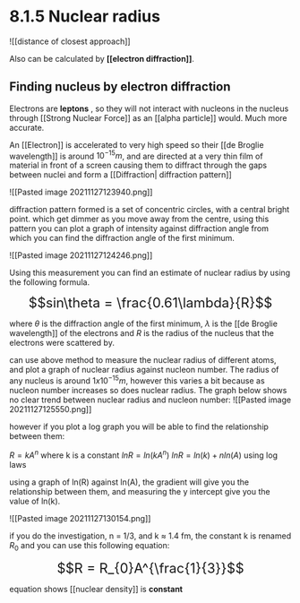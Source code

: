 # 8.1.5 Nuclear radius


![[distance of closest approach]]

Also can be calculated by **[[electron diffraction]]**.


## Finding nucleus by electron diffraction
Electrons are **leptons** , so they will not interact with nucleons in the nucleus through [[Strong Nuclear Force]] as an [[alpha particle]] would. 
Much more accurate.

An [[Electron]] is accelerated to very high speed so their [[de Broglie wavelength]] is around $10^{-15}m$, and are directed at a very thin film of material in front of a screen causing them to diffract through the gaps between nuclei and form a [[Diffraction| diffraction pattern]]

![[Pasted image 20211127123940.png]]

diffraction pattern formed is a set of concentric circles, with a central bright point. which get dimmer as you move away from the centre, using this pattern you can plot a graph of intensity against diffraction angle from which you can find the diffraction angle of the first minimum.

![[Pasted image 20211127124246.png]]

Using this measurement you can find an estimate of nuclear radius by using the following formula.

<font size = "5"> $$sin\theta = \frac{0.61\lambda}{R}$$ </font>

where $\theta$ is the diffraction angle of the first minimum,  $\lambda$ is the [[de Broglie wavelength]] of the electrons and $R$ is the radius of the nucleus that the electrons were scattered by.

can use above method to measure the nuclear radius of different atoms, and plot a graph of nuclear radius against nucleon number. The radius of any nucleus is around $1 x 10^{-15}m$, however this varies a bit because as nucleon number increases so does nuclear radius. The graph below shows no clear trend between nuclear radius and nucleon number:
![[Pasted image 20211127125550.png]]

however if you plot a log graph you will be able to find the relationship between them:

$R = kA^{n}$ where k is a constant
$ln R = ln(kA^{n})$
$ln R = ln(k)+ n ln(A)$ using log laws

using a graph of ln(R) against ln(A), the gradient will give you the relationship between them, and measuring the y intercept give you the value of ln(k).

![[Pasted image 20211127130154.png]]

if you do the investigation, n = 1/3, and k $\approx$ 1.4 fm, the constant k is renamed $R_{0}$ and you can use this  following equation:

<font size= "5"> $$R = R_{0}A^{\frac{1}{3}}$$ </font>

equation shows [[nuclear density]] is **constant**

